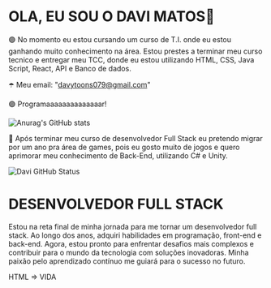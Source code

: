 ### <h1><strong>OLA, EU SOU O DAVI MATOS👋</strong></h1>

🟣 No momento eu estou cursando um curso de T.I. onde eu estou ganhando muito conhecimento na área. Estou prestes a terminar meu curso tecnico e entregar meu TCC, donde eu estou utilizando HTML, CSS, Java Script, React, API e Banco de dados.

  
☂️ Meu email: "davytoons079@gmail.com"

  
🟣 Programaaaaaaaaaaaaaar!

![Anurag's GitHub stats](https://github-readme-stats.vercel.app/api?username=DaviZeDaManga&show_icons=true&theme=dark)

🔮 Após terminar meu curso de desenvolvedor Full Stack eu pretendo migrar por um ano pra área de games, pois eu gosto muito de jogos e quero aprimorar meu conhecimento de Back-End, utilizando C# e Unity.

![Davi GitHub Status](https://github-readme-stats.vercel.app/api/top-langs/?username=DaviZeDaManga&theme=dark)

<h1><strong>DESENVOLVEDOR FULL STACK</strong></h1>

Estou na reta final de minha jornada para me tornar um desenvolvedor full stack. Ao longo dos anos, adquiri habilidades em programação, front-end e back-end. Agora, estou pronto para enfrentar desafios mais complexos e contribuir para o mundo da tecnologia com soluções inovadoras. Minha paixão pelo aprendizado contínuo me guiará para o sucesso no futuro.

HTML => VIDA
